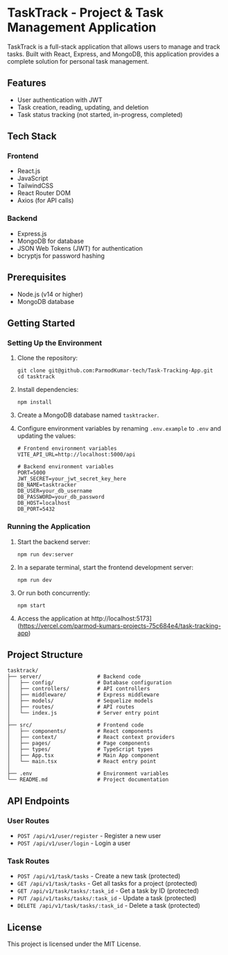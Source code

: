 # TaskTrack - Project & Task Management Application

TaskTrack is a full-stack application that allows users to manage and track tasks. Built with React, Express, and MongoDB, this application provides a complete solution for personal task management.

## Features

- User authentication with JWT
- Task creation, reading, updating, and deletion
- Task status tracking (not started, in-progress, completed)

## Tech Stack

### Frontend
- React.js
- JavaScript
- TailwindCSS
- React Router DOM
- Axios (for API calls)

### Backend
- Express.js
- MongoDB for database
- JSON Web Tokens (JWT) for authentication
- bcryptjs for password hashing

## Prerequisites

- Node.js (v14 or higher)
- MongoDB database

## Getting Started

### Setting Up the Environment

1. Clone the repository:
   ```
   git clone git@github.com:ParmodKumar-tech/Task-Tracking-App.git
   cd tasktrack
   ```

2. Install dependencies:
   ```
   npm install
   ```

3. Create a MongoDB database named `tasktracker`.

4. Configure environment variables by renaming `.env.example` to `.env` and updating the values:
   ```
   # Frontend environment variables
   VITE_API_URL=http://localhost:5000/api

   # Backend environment variables
   PORT=5000
   JWT_SECRET=your_jwt_secret_key_here
   DB_NAME=tasktracker
   DB_USER=your_db_username
   DB_PASSWORD=your_db_password
   DB_HOST=localhost
   DB_PORT=5432
   ```

### Running the Application

1. Start the backend server:
   ```
   npm run dev:server
   ```

2. In a separate terminal, start the frontend development server:
   ```
   npm run dev
   ```

3. Or run both concurrently:
   ```
   npm start
   ```

4. Access the application at http://localhost:5173](https://vercel.com/parmod-kumars-projects-75c684e4/task-tracking-app)

## Project Structure

```
tasktrack/
├── server/                  # Backend code
│   ├── config/              # Database configuration
│   ├── controllers/         # API controllers
│   ├── middleware/          # Express middleware
│   ├── models/              # Sequelize models
│   ├── routes/              # API routes
│   └── index.js             # Server entry point
│
├── src/                     # Frontend code
│   ├── components/          # React components
│   ├── context/             # React context providers
│   ├── pages/               # Page components
│   ├── types/               # TypeScript types
│   ├── App.tsx              # Main App component
│   └── main.tsx             # React entry point
│
├── .env                     # Environment variables
└── README.md                # Project documentation
```

## API Endpoints

### User Routes
- `POST /api/v1/user/register` - Register a new user
- `POST /api/v1/user/login` - Login a user

### Task Routes
- `POST /api/v1/task/tasks` - Create a new task (protected)
- `GET /api/v1/task/tasks` - Get all tasks for a project (protected)
- `GET /api/v1/task/tasks/:task_id` - Get a task by ID (protected)
- `PUT /api/v1/tasks/tasks/:task_id` - Update a task (protected)
- `DELETE /api/v1/task/tasks/:task_id` - Delete a task (protected)

## License

This project is licensed under the MIT License.
